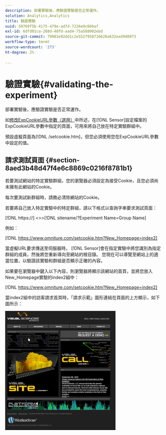 ```yaml
---
description: 部署實驗後，應驗證實驗是否正常運作。
solution: Analytics,Analytics
title: 驗證實驗
uuid: 59769f5b-4175-479e-ad7d-7226e9c666af
exl-id: 6dfd01ca-288d-40fd-aad4-75a588902ebd
source-git-commit: 79981e92dd1c2e552f958716626a632ead940973
workflow-type: tm+mt
source-wordcount: '273'
ht-degree: 2%

---
```


# 驗證實驗{#validating-the-experiment}

部署實驗後，應驗證實驗是否正常運作。

如[修改ExpCookieURL參數（選用）](../../home/c-undst-ctrld-exp/t-en-ctrld-exp/c-mod-expckurl-prm.md#concept-215bf86bab4e4ec0b0cc803ec48a8fcf)中所述，在[!DNL Sensor]設定檔案的ExpCookieURL參數中指定的頁面，可用來將自己放在特定實驗群組中。

預設虛擬頁面為[!DNL /setcookie.htm]，但您必須使用您在ExpCookieURL參數中設定的值。

## 請求測試頁面 {#section-8aed3b48d47f4e6c8869c0216f8781b1}

若要測試網站的特定實驗群組，您的瀏覽器必須設定為接受Cookie，且您必須尚未擁有此網站的Cookie。

每次要測試新群組時，請務必清除網站的Cookie。

若要將自己放入特定實驗中的特定群組，請以下格式以查詢字串要求測試頁面：

[!DNL https://] *&lt;>>*[!DNL sitename/?Experiment Name=Group Name]

例如：

[!DNL https://www.omniture.com/setcookie.htm?New_Homepage=index2]

當虛擬URL要求傳送至伺服器時， [!DNL Sensor]會在指定實驗中將您識別為指定群組的成員，然後將您重新導向至網站的根目錄。 您現在可以導覽至網站上的適當位置，以驗證該實驗和群組是否顯示正確的內容。

如果要在瀏覽器中鍵入以下內容，則瀏覽器將顯示該網站的首頁，並將您放入New_Homepage實驗的index2組中：

[!DNL https://www.omniture.com/setcookie.htm?New_Homepage=index2]

當index2組中的訪客請求首頁時，「請求示範」圖形連結在頁面的上方顯示，如下圖所示：

![](assets/TestPage.png)
